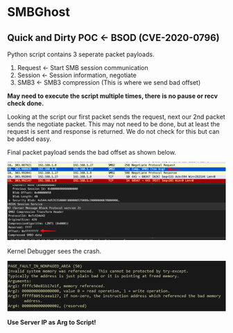 # SMBGhost

## Quick and Dirty POC <- BSOD (CVE-2020-0796)

Python script contains 3 seperate packet payloads.

1. Request <- Start SMB session communication
2. Session <- Session information, negotiate 
3. SMB3 <- SMB3 compression (This is where we send bad offset)

**May need to execute the script multiple times, there is no pause or recv check done.** 

Looking at the script our first packet sends the request, next our 2nd packet sends the negotiate packet. This may not need to be done, but at least the request is sent and response is returned. We do not check for this but can be added easy.

Final packet payload sends the bad offset as shown below. 

![Alt text](/IMGs/offset.jpg?raw=true "SMB3 Compression")

Kernel Debugger sees the crash.

![Alt text](/IMGs/page-fault.jpg?raw=true "Page Fault Windows Kernel")


**Use Server IP as Arg to Script!**
